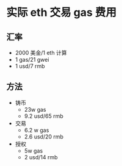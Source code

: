 # 实际 eth 交易 gas 费用
## 汇率
- 2000 美金/1 eth 计算
- 1 gas/21 gwei
- 1 usd/7 rmb 

## 方法 
- 铸币
	- 23w gas
	- 9.2 usd/65 rmb
- 交易
	- 6.2 w gas
	- 2.6 usd/20 rmb
- 授权
	- 5w gas
	- 2 usd/14 rmb

	  	

